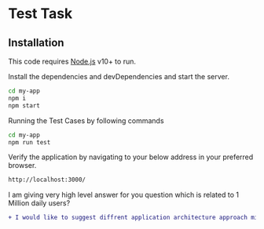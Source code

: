 # Test Task

## Installation

This code requires [Node.js](https://nodejs.org/) v10+ to run.

Install the dependencies and devDependencies and start the server.

```sh
cd my-app
npm i
npm start
```

Running the Test Cases by following commands

```sh
cd my-app
npm run test
```

Verify the application by navigating to your below address in
your preferred browser.

```sh
http://localhost:3000/
```

I am giving very high level answer for you question which is related to 1 Million daily users?

```diff
+ I would like to suggest diffrent application architecture approach microservices and micro frontend to achieve heavy traffic smoothly. The benefit of this kind of architecture is you can easily scale your application as per your requirement and can easily be apply load balancer.
```
